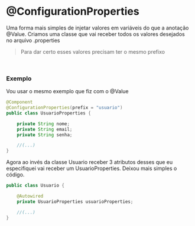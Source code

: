 # @ConfigurationProperties
Uma forma mais simples de injetar valores em variáveis do que a anotação @Value. Criamos uma classe que vai receber todos os valores desejados no arquivo .properties
> Para dar certo esses valores precisam ter o mesmo prefixo
<br>

### Exemplo 
Vou usar o mesmo exemplo que fiz com o @Value 
```java
@Component 
@ConfigurationProperties(prefix = "usuario")
public class UsuarioProperties {

    private String nome;
    private String email;
    private String senha;

    //(...)
}
```
Agora ao invés da classe Usuario receber 3 atributos desses que eu especifiquei vai receber um UsuarioProperties. Deixou mais simples o código.
```java
public class Usuario {

    @Autowired
    private UsuarioProperties usuarioProperties;

    //(...)
}

```
